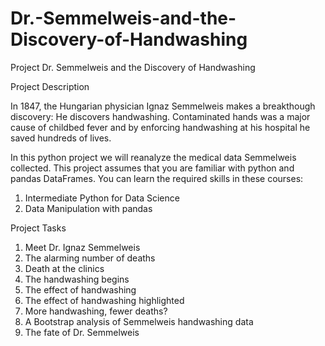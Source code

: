 # Dr.-Semmelweis-and-the-Discovery-of-Handwashing
Project Dr. Semmelweis and the Discovery of Handwashing

Project Description

In 1847, the Hungarian physician Ignaz Semmelweis makes a breakthough discovery: He discovers handwashing. Contaminated hands was a major cause of childbed fever and by enforcing handwashing at his hospital he saved hundreds of lives.

In this python project we will reanalyze the medical data Semmelweis collected. This project assumes that you are familiar with python and pandas DataFrames. You can learn the required skills in these courses:

1. Intermediate Python for Data Science
2. Data Manipulation with pandas

Project Tasks

1. Meet Dr. Ignaz Semmelweis
2. The alarming number of deaths
3. Death at the clinics
4. The handwashing begins
5. The effect of handwashing
6. The effect of handwashing highlighted
7. More handwashing, fewer deaths?
8. A Bootstrap analysis of Semmelweis handwashing data
9. The fate of Dr. Semmelweis
